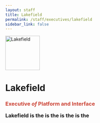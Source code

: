 ```yaml
---
layout: staff
title: Lakefield
permalink: /staff/executives/lakefield
sidebar_link: false
---
```


<img class="Staff-feature" src="https://crafatar.com/renders/head/77ca708d0717449bae691c503296e133?&amp;overlay" alt="Lakefield" width="108">

# Lakefield
<h3><span style="color: #cb4335">Executive <i>of</i> Platform and Interface</span>
  
Lakefield is the is the is the is the
